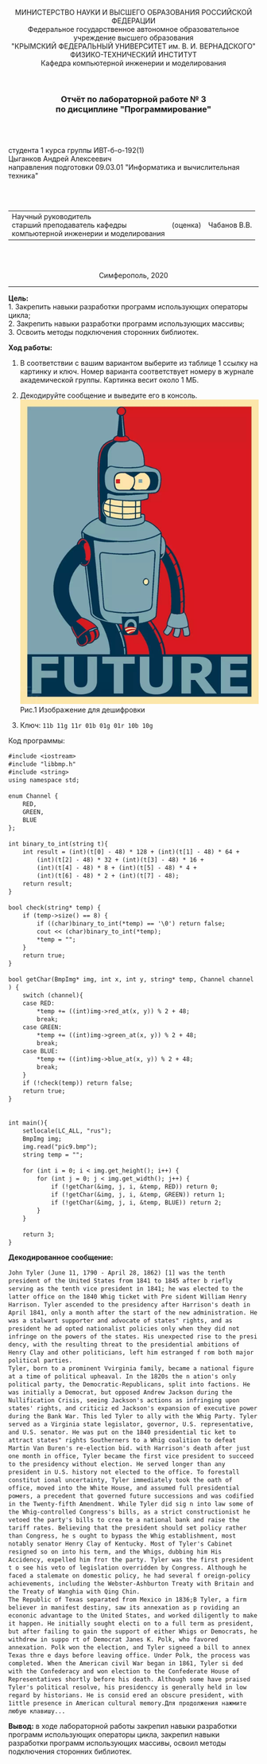 ﻿<p align="center">МИНИСТЕРСТВО НАУКИ  И ВЫСШЕГО ОБРАЗОВАНИЯ РОССИЙСКОЙ ФЕДЕРАЦИИ<br>
Федеральное государственное автономное образовательное учреждение высшего образования<br>
"КРЫМСКИЙ ФЕДЕРАЛЬНЫЙ УНИВЕРСИТЕТ им. В. И. ВЕРНАДСКОГО"<br>
ФИЗИКО-ТЕХНИЧЕСКИЙ ИНСТИТУТ<br>
Кафедра компьютерной инженерии и моделирования</p>
<br>
<h3 align="center">Отчёт по лабораторной работе № 3<br> по дисциплине "Программирование"</h3>
<br><br>
<p>студента 1 курса группы ИВТ-б-о-192(1)<br>
Цыганков Андрей Алексеевич<br>
направления подготовки 09.03.01 "Информатика и вычислительная техника"</p>
<br><br>
<table>
<tr><td>Научный руководитель<br> старший преподаватель кафедры<br> компьютерной инженерии и моделирования</td>
<td>(оценка)</td>
<td>Чабанов В.В.</td>
</tr>
</table>
<br><br>
<p align="center">Симферополь, 2020</p>
<hr>

**Цель:**  <br> 1. Закрепить навыки разработки программ использующих операторы цикла;<br>
2. Закрепить навыки разработки программ использующих массивы;<br>
3. Освоить методы подключения сторонних библиотек.<br>

**Ход работы:**
1. В соответствии с вашим вариантом выберите из таблице 1 ссылку на картинку и ключ. Номер варианта соответствует номеру в журнале академической группы. Картинка весит около 1 МБ.

2. Декодируйте сообщение и выведите его в консоль.
![](https://raw.githubusercontent.com/Kolovrat2405/Laba/master/3/pic9.bmp)<br/>
Рис.1 Изображение для дешифровки

3. Ключ: ```11b 11g 11r 01b 01g 01r 10b 10g```


Код программы:
```
#include <iostream>
#include "libbmp.h"
#include <string>
using namespace std;

enum Channel {
	RED,
	GREEN,
	BLUE
};

int binary_to_int(string t){
	int result = (int)(t[0] - 48) * 128 + (int)(t[1] - 48) * 64 +
		(int)(t[2] - 48) * 32 + (int)(t[3] - 48) * 16 +
		(int)(t[4] - 48) * 8 + (int)(t[5] - 48) * 4 +
		(int)(t[6] - 48) * 2 + (int)(t[7] - 48);
	return result;
}

bool check(string* temp) {
	if (temp->size() == 8) {
		if ((char)binary_to_int(*temp) == '\0') return false;
		cout << (char)binary_to_int(*temp);
		*temp = "";
	}
	return true;
}

bool getChar(BmpImg* img, int x, int y, string* temp, Channel channel ) {
	switch (channel){
	case RED: 
		*temp += ((int)img->red_at(x, y)) % 2 + 48;
		break;
	case GREEN: 
		*temp += ((int)img->green_at(x, y)) % 2 + 48;
		break;
	case BLUE: 
		*temp += ((int)img->blue_at(x, y)) % 2 + 48;
		break;
	}
	if (!check(temp)) return false;
	return true;
}


int main(){
	setlocale(LC_ALL, "rus");
	BmpImg img;
	img.read("pic9.bmp");
	string temp = "";

	for (int i = 0; i < img.get_height(); i++) {         
		for (int j = 0; j < img.get_width(); j++) {   
			if (!getChar(&img, j, i, &temp, RED)) return 0;
			if (!getChar(&img, j, i, &temp, GREEN)) return 1;
			if (!getChar(&img, j, i, &temp, BLUE)) return 2;
		}
	}

	return 3;
}
```
**Декодированное сообщение:**
```
John Tyler (June 11, 1790 - April 28, 1862) [1] was the tenth president of the United States from 1841 to 1845 after b riefly serving as the tenth vice president in 1841; he was elected to the latter office on the 1840 Whig ticket with Pre sident William Henry Harrison. Тyler ascended to the presidency after Harrison's death in April 1841, only a month after the start of the new administration. He was a stalwart supporter and advocate of states" rights, and as president he ad opted nationalist policies only when they did not infringe on the powers of the states. His unexpected rise to the presi dency, with the resulting threat to the presidential ambitions of Henry Clay and other politicians, left him estranged f гom both major political parties.
Тyler, born to a prominent Vvirginia family, became a national figure at a time of political upheaval. In the 1820s the n ation's only pоlitical party, the Democratic-Republicans, split into factions. He was initially a Democrat, but opposed Andrew Jackson during the Nullification Crisis, seeing Jackson's actions as infringing upon states' rights, and criticiz ed Jackson's еxpansion of exеcutive power during the Bank War. This led Tyler to ally with the Whig Party. Tyler served as a Virginia state legislator, governor, U.S. representative, and U.S. senator. Hе was put on the 1840 presidential tic ket to attract states" rights Southerners to a Whig сoalition to defeat Martin Van Buren's re-election bid. with Harrison's death after just one month in office, Tyler became the first vice president to succeed to the presidency without election. He served longer than any president in U.S. history not elected to the office. To forestall constitut ional uncertainty, Tyler immediately took the oath of office, moved into the White House, and assumed full presidential ромers, a prеcedent that governed future successions and was codified in the Twenty-fifth Amendment. While Tyler did sig n into law somе of the Whig-controlled Congress's bills, as a strict constructionist he vetoed the party's bills tо crea te a national bank and raise the tariff rates. Believing that the president should set policy rather than Сongress, he s ought to bypass the Whig establishment, most notably senator Henry Clay of Kentucky. Most of Tyler's Cabinet resigned so on into his term, and the Whigs, dubbing him His Accidency, eхpelled him froт the party. Tyler was the first president t o see his veto of legislation overridden by Congress. Although he faced a stalemate on domestic policy, he had several f oreign-policy achievements, including the Webster-Ashburton Treaty with Britain and the Treaty of Wanghia with Qing Chin. 
The Republic of Texas separated from Mexico in 1836;B Тyler, a firm believer in manifest destiny, saw its annexation as p гoviding an econonic advantagе to the United States, and worked diligently to make it happen. He initially sought electi on to a full term as president, but after failing to gain the support of either Whigs or Democrats, he withdrew in suppo rt of Democrat Janes K. Polk, who favored annехation. Polk won the election, and Tyler signeеd a bill to annex Texas thre e days before leaving office. Under Polk, the process was сompleted. When the American civil War began in 1861, Tyler si ded with thе Confederacy and won election to the Confederate House of Representatives shortly before his death. Although some have praised Tyler's political resolve, his presidencсу is generally held in low regard by historians. He is consid ered an obscure president, with 1ittle presence in American cultural memory.Для продолжения нажмите любую клавишу...
```
**Вывод:** в ходе лабораторной работы закрепил навыки разработки программ использующих операторы цикла, закрепил навыки разработки программ использующих массивы, освоил методы подключения сторонних библиотек.
